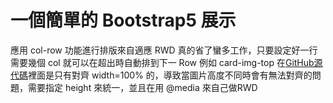 # 一個簡單的 Bootstrap5 展示
應用 col-row 功能進行排版來自適應 RWD 真的省了蠻多工作，只要設定好一行需要幾個 col 就可以在超出時自動排到下一 Row
例如 card-img-top 在[GitHub源代碼](https://github.com/search?q=org%3Atwbs+card-img-top&type=code)裡面是只有對齊 width=100% 的，導致當圖片高度不同時會有無法對齊的問題，需要指定 height 來統一，並且在用 @media 來自己做RWD

